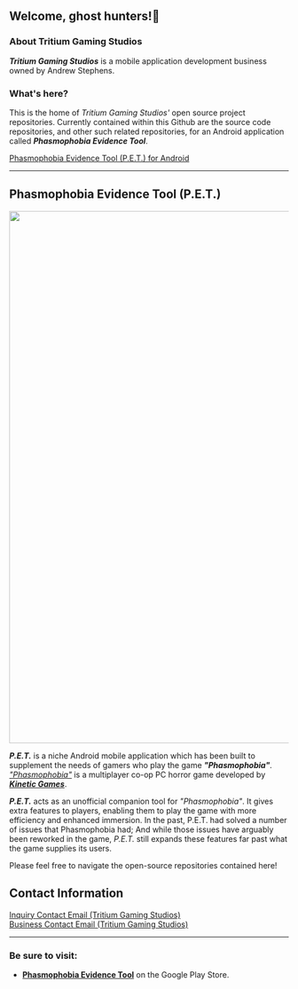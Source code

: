 <h2>Welcome, ghost hunters!👻</h2>

### About Tritium Gaming Studios
<p><b><em>Tritium Gaming Studios</em></b> is a mobile application development business owned by Andrew Stephens.</p>

### What's here?
<p>This is the home of <em>Tritium Gaming Studios'</em> open source project repositories. Currently contained within this Github are the source code repositories, and other such related repositories, for an Android application called <em><b>Phasmophobia Evidence Tool</b></em>.</p>

[Phasmophobia Evidence Tool (P.E.T.) for Android](Phasmophobia-Evidence-Tool-(P.E.T.))

<hr/>

## Phasmophobia Evidence Tool (P.E.T.)

<img style="width:100vw;" src="https://media.giphy.com/media/METv4JhJVasfcYTAk5/giphy.gif"/>

<b><em>P.E.T.</em></b> is a niche Android mobile application which has been built to supplement the needs of gamers who play the game <b><em>"Phasmophobia"</em></b>. [<em>"Phasmophobia"</em>](https://store.steampowered.com/app/739630/Phasmophobia/) is a multiplayer co-op PC horror game developed by [<b><em>Kinetic Games</em></b>](https://kineticgames.co.uk/).

<em><b>P.E.T.</b></em> acts as an unofficial companion tool for <em>"Phasmophobia"</em>. It gives extra features to players, enabling them to play the game with more efficiency and enhanced immersion. In the past, P.E.T. had solved a number of issues that Phasmophobia had; And while those issues have arguably been reworked in the game, <em>P.E.T.</em> still expands these features far past what the game supplies its users.

Please feel free to navigate the open-source repositories contained here!

## Contact Information
[Inquiry Contact Email (Tritium Gaming Studios)](mailto:TritiumGamingStudiosDM@gmail.com?subject=Github%20Inquiry)
<br/>
[Business Contact Email (Tritium Gaming Studios)](mailto:TritiumGamingStudios@gmail.com?subject=Github%20Inquiry)

<hr/>

### Be sure to visit:
<ul>
  <li><a href="https://play.google.com/store/apps/details?id=com.TritiumGaming.phasmophobiaevidencepicker&pli=1"><b>Phasmophobia Evidence Tool</b></a> on the Google Play Store.</li>
</ul>
  
